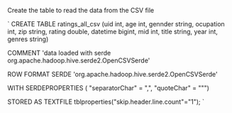 
Create the table to read the data from the CSV file

`
CREATE TABLE ratings_all_csv (uid int, age int, gennder string, ocupation int, zip string, rating double, datetime bigint, mid int, title string, year int, genres string) 

COMMENT 'data loaded with serde org.apache.hadoop.hive.serde2.OpenCSVSerde' 

ROW FORMAT SERDE 'org.apache.hadoop.hive.serde2.OpenCSVSerde' 

WITH SERDEPROPERTIES ( "separatorChar" = "\,", "quoteChar" = "\"") 

STORED AS TEXTFILE tblproperties("skip.header.line.count"="1");
`
